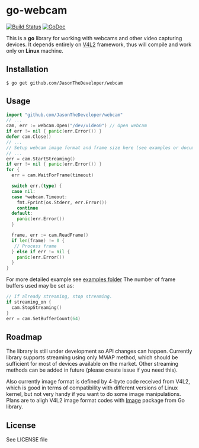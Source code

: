 # go-webcam

[![Build Status](https://travis-ci.org/JasonTheDeveloper/webcam.png?branch=master)](https://travis-ci.org/JasonTheDeveloper/webcam) [![GoDoc](https://godoc.org/github.com/google/go-github/github?status.svg)](https://godoc.org/github.com/JasonTheDeveloper/webcam)

This is a **go** library for working with webcams and other video capturing devices.
It depends entirely on [V4L2](http://linuxtv.org/downloads/v4l-dvb-apis/) framework, thus will compile and work only on **Linux** machine.

## Installation

```console
$ go get github.com/JasonTheDeveloper/webcam
```

## Usage

```go
import "github.com/JasonTheDeveloper/webcam"
// ...
cam, err := webcam.Open("/dev/video0") // Open webcam
if err != nil { panic(err.Error()) }
defer cam.Close()
// ...
// Setup webcam image format and frame size here (see examples or documentation)
// ...
err = cam.StartStreaming()
if err != nil { panic(err.Error()) }
for {
  err = cam.WaitForFrame(timeout)

  switch err.(type) {
  case nil:
  case *webcam.Timeout:
    fmt.Fprint(os.Stderr, err.Error())
    continue
  default:
    panic(err.Error())
  }

  frame, err := cam.ReadFrame()
  if len(frame) != 0 {
   // Process frame
  } else if err != nil {
    panic(err.Error())
  }
}
```
For more detailed example see [examples folder](https://github.com/JasonTheDeveloper/webcam/tree/master/examples)
The number of frame buffers used may be set as:
```go
// If already streaming, stop streaming.
if streaming_on {
  cam.StopStreaming()
}
err = cam.SetBufferCount(64)
```

## Roadmap

The library is still under development so API changes can happen. Currently library supports streaming
using only MMAP method, which should be sufficient for most of devices available on the market.
Other streaming methods can be added in future (please create issue if you need this).

Also currently image format is defined by 4-byte code received from V4L2, which is good in terms of
compatibility with different versions of Linux kernel, but not very handy if you want to do some image manipulations.
Plans are to aligh V4L2 image format codes with [Image](https://golang.org/pkg/image/) package from Go library.

## License

See LICENSE file
